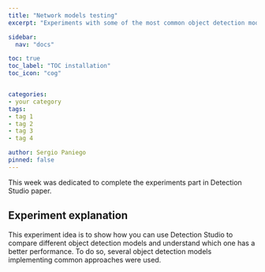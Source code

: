 ```yaml
---
title: "Network models testing"
excerpt: "Experiments with some of the most common object detection models are conducted."

sidebar:
  nav: "docs"

toc: true
toc_label: "TOC installation"
toc_icon: "cog"


categories:
- your category
tags:
- tag 1
- tag 2
- tag 3
- tag 4

author: Sergio Paniego
pinned: false
---
```


This week was dedicated to complete the experiments part in Detection Studio paper.

## Experiment explanation

This experiment idea is to show how you can use Detection Studio to compare different object detection models
and understand which one has a better performance. To do so, several object detection models implementing common approaches
were used.


